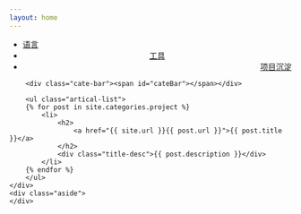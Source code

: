 ```yaml
---
layout: home
---
```


<div class="index-content project">
    <div class="section">
        <ul class="artical-cate">
            <li><a href="{{ site.url }}/"><span>语言</span></a></li>
            <li style="text-align:center"><a href="{{ site.url }}/tool"><span>工具</span></a></li>
            <li class="on" style="text-align:right"><a href="{{ site.url }}/project"><span>项目沉淀</span></a></li>
        </ul>

        <div class="cate-bar"><span id="cateBar"></span></div>

        <ul class="artical-list">
        {% for post in site.categories.project %}
            <li>
                <h2>
                    <a href="{{ site.url }}{{ post.url }}">{{ post.title }}</a>
                </h2>
                <div class="title-desc">{{ post.description }}</div>
            </li>
        {% endfor %}
        </ul>
    </div>
    <div class="aside">
    </div>
</div>
